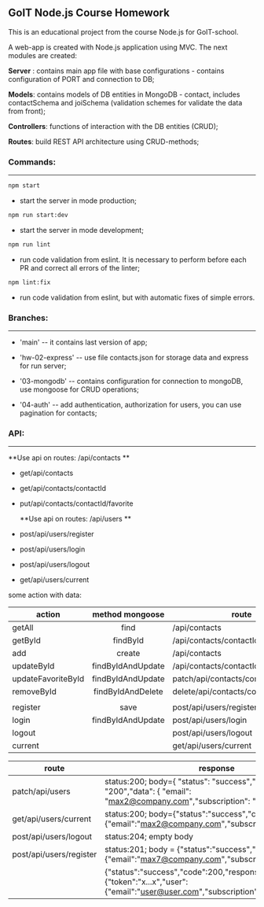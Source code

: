## GoIT Node.js Course Homework

This is an educational project from the course Node.js for GoIT-school.

A web-app is created with Node.js application using MVC. The next modules are created:

**Server** : contains main app file with base configurations - contains configuration of PORT and connection to DB;

**Models**: contains models of DB entities in MongoDB - contact, includes contactSchema and joiSchema (validation schemes for validate the data from front);

**Controllers**: functions of interaction with the DB entities (CRUD);

**Routes**: build REST API architecture using CRUD-methods;

### Commands:

---

```bash
npm start
```

- start the server in mode production;

```bash
npm run start:dev
```

- start the server in mode development;

```bash
npm run lint
```

- run code validation from eslint. It is necessary to perform before each PR and correct all errors of the linter;

```bash
npm lint:fix
```

- run code validation from eslint, but with automatic fixes of simple errors.

### Branches:

---

- 'main' -- it contains last version of app;

- 'hw-02-express' -- use file contacts.json for storage data and express for run server;

- '03-mongodb' -- contains configuration for connection to mongoDB, use mongoose for CRUD operations;

- '04-auth' -- add authentication, authorization for users, you can use pagination for contacts;

### API:

---

**Use api on routes: /api/contacts **

- get/api/contacts
- get/api/contacts/contactId
- put/api/contacts/contactId/favorite

  **Use api on routes: /api/users **

- post/api/users/register
- post/api/users/login
- post/api/users/logout
- get/api/users/current

some action with data:

| action             |  method mongoose  | route                                 |     |
| ------------------ | :---------------: | ------------------------------------- | --: |
| getAll             |       find        | /api/contacts                         |  00 |
| getById            |     findById      | /api/contacts/contactId               |  01 |
| add                |      create       | /api/contacts                         |  02 |
| updateById         | findByIdAndUpdate | /api/contacts/contactId               |  03 |
| updateFavoriteById | findByIdAndUpdate | patch/api/contacts/contactId/favorite |  04 |
| removeById         | findByIdAndDelete | delete/api/contacts/contactId         |  05 |
|                    |                   |                                       |     |
| register           |       save        | post/api/users/register               |  06 |
| login              | findByIdAndUpdate | post/api/users/login                  |  07 |
| logout             |                   | post/api/users/logout                 |     |
| current            |                   | get/api/users/current                 |  08 |

| route                   | response                                                                                                                |
| ----------------------- | ----------------------------------------------------------------------------------------------------------------------- |
| patch/api/users         | status:200; body={ "status": "success","code": "200","data": { "email": "max2@company.com","subscription": "business"}} |
| get/api/users/current   | status:200; body={"status":"success","code":"200","data":{"email":"max2@company.com","subscription":"business"}}        |
| post/api/users/logout   | status:204; empty body                                                                                                  |
| post/api/users/register | status:201; body = {"status":"success","code":201,"user":{"email":"max7@company.com","subscription":"starter"}}         |
|                         | {"status":"success","code":200,"response":{"token":"x...x","user":{"email":"user@user.com","subscription":""}}}         |
